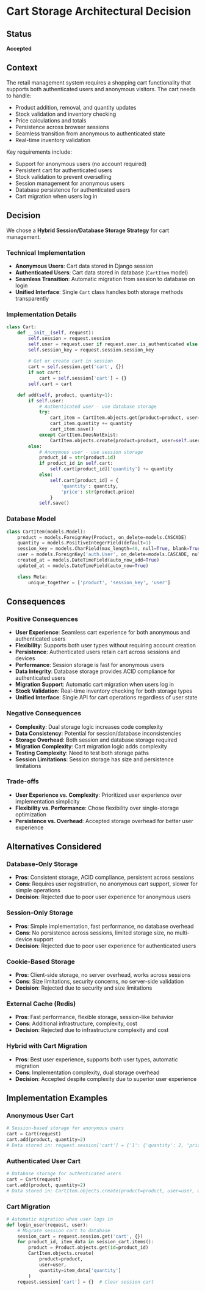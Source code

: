 # Cart Storage Architectural Decision

## Status
**Accepted**

## Context

The retail management system requires a shopping cart functionality that supports both authenticated users and anonymous visitors. The cart needs to handle:

- Product addition, removal, and quantity updates
- Stock validation and inventory checking
- Price calculations and totals
- Persistence across browser sessions
- Seamless transition from anonymous to authenticated state
- Real-time inventory validation

Key requirements include:
- Support for anonymous users (no account required)
- Persistent cart for authenticated users
- Stock validation to prevent overselling
- Session management for anonymous users
- Database persistence for authenticated users
- Cart migration when users log in

## Decision

We chose a **Hybrid Session/Database Storage Strategy** for cart management.

### Technical Implementation
- **Anonymous Users**: Cart data stored in Django session
- **Authenticated Users**: Cart data stored in database (`CartItem` model)
- **Seamless Transition**: Automatic migration from session to database on login
- **Unified Interface**: Single `Cart` class handles both storage methods transparently

### Implementation Details
```python
class Cart:
    def __init__(self, request):
        self.session = request.session
        self.user = request.user if request.user.is_authenticated else None
        self.session_key = request.session.session_key
        
        # Get or create cart in session
        cart = self.session.get('cart', {})
        if not cart:
            cart = self.session['cart'] = {}
        self.cart = cart

    def add(self, product, quantity=1):
        if self.user:
            # Authenticated user - use database storage
            try:
                cart_item = CartItem.objects.get(product=product, user=self.user)
                cart_item.quantity += quantity
                cart_item.save()
            except CartItem.DoesNotExist:
                CartItem.objects.create(product=product, user=self.user, quantity=quantity)
        else:
            # Anonymous user - use session storage
            product_id = str(product.id)
            if product_id in self.cart:
                self.cart[product_id]['quantity'] += quantity
            else:
                self.cart[product_id] = {
                    'quantity': quantity,
                    'price': str(product.price)
                }
            self.save()
```

### Database Model
```python
class CartItem(models.Model):
    product = models.ForeignKey(Product, on_delete=models.CASCADE)
    quantity = models.PositiveIntegerField(default=1)
    session_key = models.CharField(max_length=40, null=True, blank=True)
    user = models.ForeignKey('auth.User', on_delete=models.CASCADE, null=True, blank=True)
    created_at = models.DateTimeField(auto_now_add=True)
    updated_at = models.DateTimeField(auto_now=True)

    class Meta:
        unique_together = ['product', 'session_key', 'user']
```

## Consequences

### Positive Consequences
- **User Experience**: Seamless cart experience for both anonymous and authenticated users
- **Flexibility**: Supports both user types without requiring account creation
- **Persistence**: Authenticated users retain cart across sessions and devices
- **Performance**: Session storage is fast for anonymous users
- **Data Integrity**: Database storage provides ACID compliance for authenticated users
- **Migration Support**: Automatic cart migration when users log in
- **Stock Validation**: Real-time inventory checking for both storage types
- **Unified Interface**: Single API for cart operations regardless of user state

### Negative Consequences
- **Complexity**: Dual storage logic increases code complexity
- **Data Consistency**: Potential for session/database inconsistencies
- **Storage Overhead**: Both session and database storage required
- **Migration Complexity**: Cart migration logic adds complexity
- **Testing Complexity**: Need to test both storage paths
- **Session Limitations**: Session storage has size and persistence limitations

### Trade-offs
- **User Experience vs. Complexity**: Prioritized user experience over implementation simplicity
- **Flexibility vs. Performance**: Chose flexibility over single-storage optimization
- **Persistence vs. Overhead**: Accepted storage overhead for better user experience

## Alternatives Considered

### Database-Only Storage
- **Pros**: Consistent storage, ACID compliance, persistent across sessions
- **Cons**: Requires user registration, no anonymous cart support, slower for simple operations
- **Decision**: Rejected due to poor user experience for anonymous users

### Session-Only Storage
- **Pros**: Simple implementation, fast performance, no database overhead
- **Cons**: No persistence across sessions, limited storage size, no multi-device support
- **Decision**: Rejected due to poor user experience for authenticated users

### Cookie-Based Storage
- **Pros**: Client-side storage, no server overhead, works across sessions
- **Cons**: Size limitations, security concerns, no server-side validation
- **Decision**: Rejected due to security and size limitations

### External Cache (Redis)
- **Pros**: Fast performance, flexible storage, session-like behavior
- **Cons**: Additional infrastructure, complexity, cost
- **Decision**: Rejected due to infrastructure complexity and cost

### Hybrid with Cart Migration
- **Pros**: Best user experience, supports both user types, automatic migration
- **Cons**: Implementation complexity, dual storage overhead
- **Decision**: Accepted despite complexity due to superior user experience

## Implementation Examples

### Anonymous User Cart
```python
# Session-based storage for anonymous users
cart = Cart(request)
cart.add(product, quantity=2)
# Data stored in: request.session['cart'] = {'1': {'quantity': 2, 'price': '10.00'}}
```

### Authenticated User Cart
```python
# Database storage for authenticated users
cart = Cart(request)
cart.add(product, quantity=2)
# Data stored in: CartItem.objects.create(product=product, user=user, quantity=2)
```

### Cart Migration
```python
# Automatic migration when user logs in
def login_user(request, user):
    # Migrate session cart to database
    session_cart = request.session.get('cart', {})
    for product_id, item_data in session_cart.items():
        product = Product.objects.get(id=product_id)
        CartItem.objects.create(
            product=product,
            user=user,
            quantity=item_data['quantity']
        )
    request.session['cart'] = {}  # Clear session cart
```
